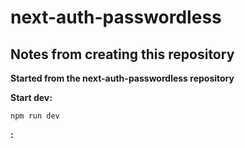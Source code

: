 # next-auth-passwordless

## Notes from creating this repository

**Started from the next-auth-passwordless repository**

**Start dev:**

```
npm run dev
```

**:**

```

```
